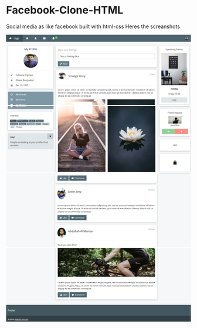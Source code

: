 # Facebook-Clone-HTML
Social media as like facebook built with html-css
Heres the screanshots

<img src="images/ss1.png">
<img src="images/ss2.png">
<img src="images/ss3.png">
<img src="images/ss4.png">
